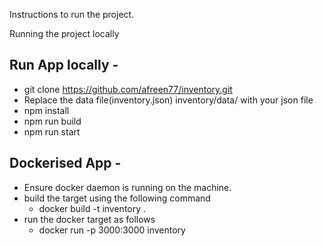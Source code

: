 Instructions to run the project.

Running the project locally
## Run App locally -

- git clone https://github.com/afreen77/inventory.git
- Replace the data file(inventory.json) inventory/data/ with your json file
- npm install
- npm run build
- npm run start

## Dockerised App -

- Ensure docker daemon is running on the machine.
- build the target using the following command
  * docker build -t inventory .
- run the docker target as follows
  * docker run -p 3000:3000 inventory
